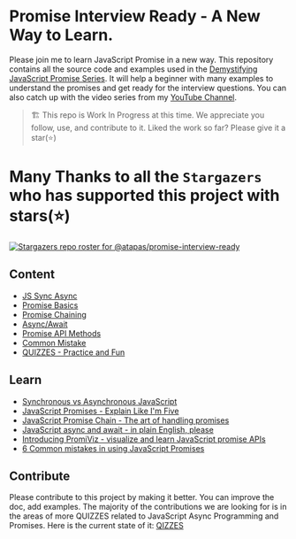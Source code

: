 # Promise Interview Ready - A New Way to Learn.

Please join me to learn JavaScript Promise in a new way. This repository contains all the source code and examples used in the [Demystifying JavaScript Promise Series](https://blog.greenroots.info/series/javascript-promises). It will help a beginner with many examples to understand the promises and get ready for the interview questions. You can also catch up with the video series from my [YouTube Channel](https://www.youtube.com/watch?v=pIjfzjsoVw4&list=PLIJrr73KDmRyCanrlIS8PEOF0kPKgI8jN).

> 🏗️ This repo is Work In Progress at this time. We appreciate you follow, use, and contribute to it. Liked the work so far? Please give it a star(⭐)

# Many Thanks to all the `Stargazers` who has supported this project with stars(⭐)

[![Stargazers repo roster for @atapas/promise-interview-ready](https://reporoster.com/stars/atapas/promise-interview-ready)](https://github.com/atapas/promise-interview-ready/stargazers)

## Content
- [JS Sync Async](https://github.com/atapas/demystifying-javaScript-promise/tree/main/src/js-sync-async)
- [Promise Basics](https://github.com/atapas/demystifying-javaScript-promise/tree/main/src/01-promise-basics)
- [Promise Chaining](https://github.com/atapas/demystifying-javaScript-promise/tree/main/src/02-promise-chain)
- [Async/Await](https://github.com/atapas/promise-interview-ready/tree/main/src/03-async-await)
- [Promise API Methods](https://github.com/atapas/promise-interview-ready/tree/main/src/04-promis-apis)
- [Common Mistake](https://github.com/atapas/promise-interview-ready/tree/main/src/common-mistakes)
- [QUIZZES - Practice and Fun](https://github.com/atapas/promise-interview-ready/tree/main/src/tasks/readme.md)

## Learn
- [Synchronous vs Asynchronous JavaScript](https://www.freecodecamp.org/news/synchronous-vs-asynchronous-in-javascript)
- [JavaScript Promises - Explain Like I'm Five](https://blog.greenroots.info/javascript-promises-explain-like-i-am-five)
- [JavaScript Promise Chain - The art of handling promises](https://blog.greenroots.info/javascript-promise-chain-the-art-of-handling-promises)
- [JavaScript async and await - in plain English, please](https://blog.greenroots.info/javascript-async-and-await-in-plain-english-please)
- [Introducing PromiViz - visualize and learn JavaScript promise APIs](https://blog.greenroots.info/introducing-promiviz-visualize-and-learn-javascript-promise-apis)
- [6 Common mistakes in using JavaScript Promises](https://blog.greenroots.info/common-mistakes-in-using-javascript-promises)

## Contribute
Please contribute to this project by making it better. You can improve the doc, add examples. The majority of the contributions we are looking for is in the areas of more QUIZZES related to JavaScript Async Programming and Promises. Here is the current state of it: [QIZZES](https://github.com/atapas/promise-interview-ready/tree/main/src/tasks/readme.md)

